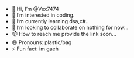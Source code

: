 - 👋 Hi, I’m @Vex7474
- 👀 I’m interested in coding.
- 🌱 I’m currently learning dsa,c#..
- 💞️ I’m looking to collaborate on nothing for now...
- 📫 How to reach me provide the link soon...
- 😄 Pronouns: plastic/bag
- ⚡ Fun fact: im gaeh

<!---
Vex7474/Vex7474 is a ✨ special ✨ repository because its `README.md` (this file) appears on your GitHub profile.
You can click the Preview link to take a look at your changes.
--->
